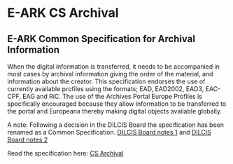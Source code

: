 E-ARK CS Archival
===============

## E-ARK Common Specification for Archival Information

When the digital information is transferred, it needs to be accompanied in most cases by archival information giving the order of the material, and information about the creator. This specification endorses the use of currently available profiles using the formats; EAD, EAD2002, EAD3, EAC-CPF, EAG and RiC. The use of the Archives Portal Europe Profiles is specifically encouraged because they allow information to be transferred to the portal and Europeana thereby making digital objects available globally.

A note: Following a decision in the DILCIS Board the specification has been renamed as a Common Specification. [DILCIS Board notes 1](https://github.com/DILCISBoard/GroupDocumentation/blob/master/MeetingNotes/2023/20230815%20DILCIS%20Board.md) and [DILCIS Board notes 2](https://github.com/DILCISBoard/GroupDocumentation/blob/master/MeetingNotes/2023/20230913%20DILCIS%20Board.md)

Read the specification here: [CS Archival](https://citsarchival.dilcis.eu/specification/CS_Archival_Information_v1_0_1.pdf)
